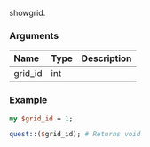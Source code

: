 showgrid.
### Arguments
**Name**|**Type**|**Description**
:---|:---|:---
grid_id|int|

### Example

```perl
my $grid_id = 1;

quest::($grid_id); # Returns void
```